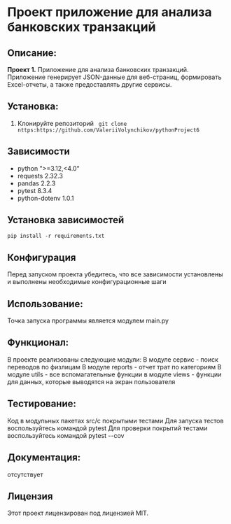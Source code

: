 # Проект приложение для анализа банковских транзакций


## Описание:
**Проект 1.** Приложение для анализа банковских транзакций.
Приложение  генерирует JSON-данные для веб-страниц, формировать Excel-отчеты, 
а также предоставлять другие сервисы.


## Установка:
1. Клонируйте репозиторий 
``` git clone nttps:https://github.com/ValeriiVolynchikov/pythonProject6```


## Зависимости
- python ">=3.12,<4.0"
- requests 2.32.3
- pandas 2.2.3
- pytest 8.3.4
- python-dotenv 1.0.1


## Установка зависимостей
```pip install -r requirements.txt```


## Конфигурация
Перед запуском проекта убедитесь, что все зависимости установлены и выполнены необходимые конфигурационные шаги


## Использование:
Точка запуска программы является модулем main.py


## Функционал:
В проекте реализованы следующие модули:
В модуле сервис - поиск переводов по физлицам
В модуле reports - отчет трат по категориям
В модуле utils - все вспомагательные функции
в модуле views - функции для данных, которые выводятся на экран пользователя


## Тестирование:
Код в модульных пакетах src/с покрытыми тестами Для запуска тестов воспользуйтесь командой pytest
Для проверки покрытий тестами воспользуйтесь командой pytest --cov

## Документация:
отсутствует


## Лицензия 
Этот проект лицензирован под лицензией MIT. 